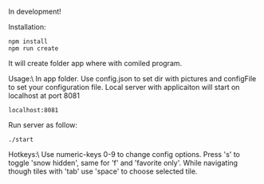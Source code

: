 In development!

Installation:
```
npm install
npm run create
```
It will create folder app where with comiled program.

Usage:\\
In app folder. Use config.json to set dir with pictures and configFile to set your
configuration file. Local server with applicaiton will start on localhost at port 8081
```
localhost:8081
```

Run server as follow:
```
./start
```

Hotkeys:\\
Use numeric-keys 0-9 to change config options. Press 's' to toggle 'snow hidden', same for 'f' and 'favorite only'. While navigating though tiles with 'tab' use 'space' to choose selected tile.
